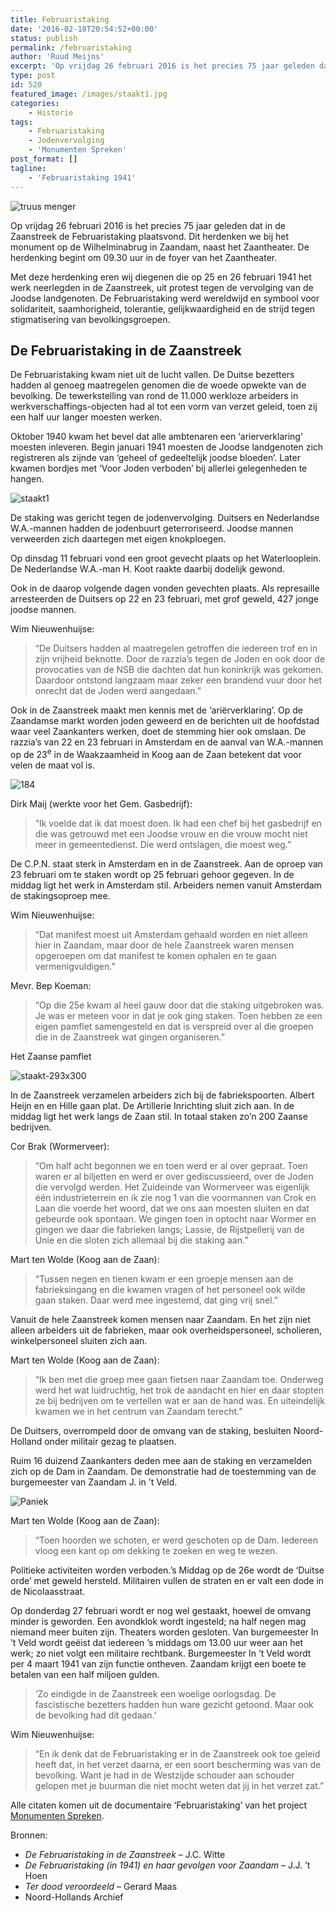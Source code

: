 ```yaml
---
title: Februaristaking
date: '2016-02-18T20:54:52+00:00'
status: publish
permalink: /februaristaking
author: 'Ruud Meijns'
excerpt: 'Op vrijdag 26 februari 2016 is het precies 75 jaar geleden dat in de Zaanstreek de Februaristaking plaatsvond. Dit herdenken we bij het monument op de Wilhelminabrug in Zaandam, naast het Zaantheater. De herdenking begint om 09.30 uur in de foyer van het Zaantheater.'
type: post
id: 520
featured_image: /images/staakt1.jpg
categories:
    - Historie
tags:
    - Februaristaking
    - Jodenvervolging
    - 'Monumenten Spreken'
post_format: []
tagline:
    - 'Februaristaking 1941'
---
```

![truus menger](/images/truus-menger.jpg)

Op vrijdag 26 februari 2016 is het precies 75 jaar geleden dat in de Zaanstreek de Februaristaking plaatsvond. Dit herdenken we bij het monument op de Wilhelminabrug in Zaandam, naast het Zaantheater. De herdenking begint om 09.30 uur in de foyer van het Zaantheater.

Met deze herdenking eren wij diegenen die op 25 en 26 februari 1941 het werk neerlegden in de Zaanstreek, uit protest tegen de vervolging van de Joodse landgenoten. De Februaristaking werd wereldwijd en symbool voor solidariteit, saamhorigheid, tolerantie, gelijkwaardigheid en de strijd tegen stigmatisering van bevolkingsgroepen.

## De Februaristaking in de Zaanstreek

De Februaristaking kwam niet uit de lucht vallen. De Duitse bezetters hadden al genoeg maatregelen genomen die de woede opwekte van de bevolking. De tewerkstelling van rond de 11.000 werkloze arbeiders in werkverschaffings-objecten had al tot een vorm van verzet geleid, toen zij een half uur langer moesten werken.

Oktober 1940 kwam het bevel dat alle ambtenaren een ‘arierverklaring’ moesten inleveren. Begin januari 1941 moesten de Joodse landgenoten zich registreren als zijnde van ‘geheel of gedeeltelijk joodse bloeden’. Later kwamen bordjes met ‘Voor Joden verboden’ bij allerlei gelegenheden te hangen.

![staakt1](/images/staakt1.jpg)

De staking was gericht tegen de jodenvervolging. Duitsers en Nederlandse W.A.-mannen hadden de jodenbuurt geterroriseerd. Joodse mannen verweerden zich daartegen met eigen knokploegen.

Op dinsdag 11 februari vond een groot gevecht plaats op het Waterlooplein. De Nederlandse W.A.-man H. Koot raakte daarbij dodelijk gewond.

Ook in de daarop volgende dagen vonden gevechten plaats. Als represaille arresteerden de Duitsers op 22 en 23 februari, met grof geweld, 427 jonge joodse mannen.

Wim Nieuwenhuijse:

> “De Duitsers hadden al maatregelen getroffen die iedereen trof en in zijn vrijheid beknotte. Door de razzia’s tegen de Joden en ook door de provocaties van de NSB die dachten dat hun koninkrijk was gekomen. Daardoor ontstond langzaam maar zeker een brandend vuur door het onrecht dat de Joden werd aangedaan.”

Ook in de Zaanstreek maakt men kennis met de ‘ariërverklaring’. Op de Zaandamse markt worden joden geweerd en de berichten uit de hoofdstad waar veel Zaankanters werken, doet de stemming hier ook omslaan. De razzia’s van 22 en 23 februari in Amsterdam en de aanval van W.A.-mannen op de 23<sup>e</sup> in de Waakzaamheid in Koog aan de Zaan betekent dat voor velen de maat vol is.

![184](/images/184.gif)

Dirk Maij (werkte voor het Gem. Gasbedrijf):

> “Ik voelde dat ik dat moest doen. Ik had een chef bij het gasbedrijf en die was getrouwd met een Joodse vrouw en die vrouw mocht niet meer in gemeentedienst. Die werd ontslagen, die moest weg.”

De C.P.N. staat sterk in Amsterdam en in de Zaanstreek. Aan de oproep van 23 februari om te staken wordt op 25 februari gehoor gegeven. In de middag ligt het werk in Amsterdam stil. Arbeiders nemen vanuit Amsterdam de stakingsoproep mee.  

Wim Nieuwenhuijse:

> “Dat manifest moest uit Amsterdam gehaald worden en niet alleen hier in Zaandam, maar door de hele Zaanstreek waren mensen opgeroepen om dat manifest te komen ophalen en te gaan vermenigvuldigen.”

Mevr. Bep Koeman:

>“Op die 25e kwam al heel gauw door dat die staking uitgebroken was. Je was er meteen voor in dat je ook ging staken. Toen hebben ze een eigen pamflet samengesteld en dat is verspreid over al die groepen die in de Zaanstreek wat gingen organiseren.”

Het Zaanse pamflet

![staakt-293x300](/images/staakt-293x300.png)

In de Zaanstreek verzamelen arbeiders zich bij de fabriekspoorten. Albert Heijn en en Hille gaan plat. De Artillerie Inrichting sluit zich aan. In de middag ligt het werk langs de Zaan stil. In totaal staken zo’n 200 Zaanse bedrijven.

Cor Brak (Wormerveer):

> “Om half acht begonnen we en toen werd er al over gepraat. Toen waren er al biljetten en werd er over gediscussieerd, over de Joden die vervolgd werden. Het Zuideinde van Wormerveer was eigenlijk één industrieterrein en ik zie nog 1 van die voormannen van Crok en Laan die voerde het woord, dat we ons aan moesten sluiten en dat gebeurde ook spontaan. We gingen toen in optocht naar Wormer en gingen we daar die fabrieken langs; Lassie, de Rijstpellerij van de Unie en die sloten zich allemaal bij die staking aan.”

Mart ten Wolde (Koog aan de Zaan):

> “Tussen negen en tienen kwam er een groepje mensen aan de fabrieksingang en die kwamen vragen of het personeel ook wilde gaan staken. Daar werd mee ingestemd, dat ging vrij snel.”

Vanuit de hele Zaanstreek komen mensen naar Zaandam. En het zijn niet alleen arbeiders uit de fabrieken, maar ook overheidspersoneel, scholieren, winkelpersoneel sluiten zich aan.

Mart ten Wolde (Koog aan de Zaan):

> “Ik ben met die groep mee gaan fietsen naar Zaandam toe. Onderweg werd het wat luidruchtig, het trok de aandacht en hier en daar stopten ze bij bedrijven om te vertellen wat er aan de hand was. En uiteindelijk kwamen we in het centrum van Zaandam terecht.”

De Duitsers, overrompeld door de omvang van de staking, besluiten Noord-Holland onder militair gezag te plaatsen.

Ruim 16 duizend Zaankanters deden mee aan de staking en verzamelden zich op de Dam in Zaandam. De demonstratie had de toestemming van de burgemeester van Zaandam J. in ’t Veld.

![Paniek](/images/Paniek.jpg)

Mart ten Wolde (Koog aan de Zaan):

> “Toen hoorden we schoten, er werd geschoten op de Dam. Iedereen vloog een kant op om dekking te zoeken en weg te wezen.

Politieke activiteiten worden verboden.’s Middag op de 26e wordt de ‘Duitse orde’ met geweld hersteld. Militairen vullen de straten en er valt een dode in de Nicolaasstraat.

Op donderdag 27 februari wordt er nog wel gestaakt, hoewel de omvang minder is geworden. Een avondklok wordt ingesteld; na half negen mag niemand meer buiten zijn. Theaters worden gesloten. Van burgemeester In ’t Veld wordt geëist dat iedereen ’s middags om 13.00 uur weer aan het werk; zo niet volgt een militaire rechtbank. Burgemeester In ’t Veld wordt per 4 maart 1941 van zijn functie ontheven. Zaandam krijgt een boete te betalen van een half miljoen gulden.

> ‘Zo eindigde in de Zaanstreek een woelige oorlogsdag. De fascistische bezetters hadden hun ware gezicht getoond. Maar ook de bevolking had dit gedaan.’

Wim Nieuwenhuijse:

> “En ik denk dat de Februaristaking er in de Zaanstreek ook toe geleid heeft dat, in het verzet daarna, er een soort bescherming was van de bevolking. Want je had in de Westzijde schouder aan schouder gelopen met je buurman die niet mocht weten dat jij in het verzet zat.”

Alle citaten komen uit de documentaire ‘Februaristaking’ van het project [Monumenten Spreken](http://www.monumentenspreken.nl/).

Bronnen:
- *De Februaristaking in de Zaanstreek* – J.C. Witte
- *De Februaristaking (in 1941) en haar gevolgen voor Zaandam* – J.J. ’t Hoen
- *Ter dood veroordeeld* – Gerard Maas
- Noord-Hollands Archief